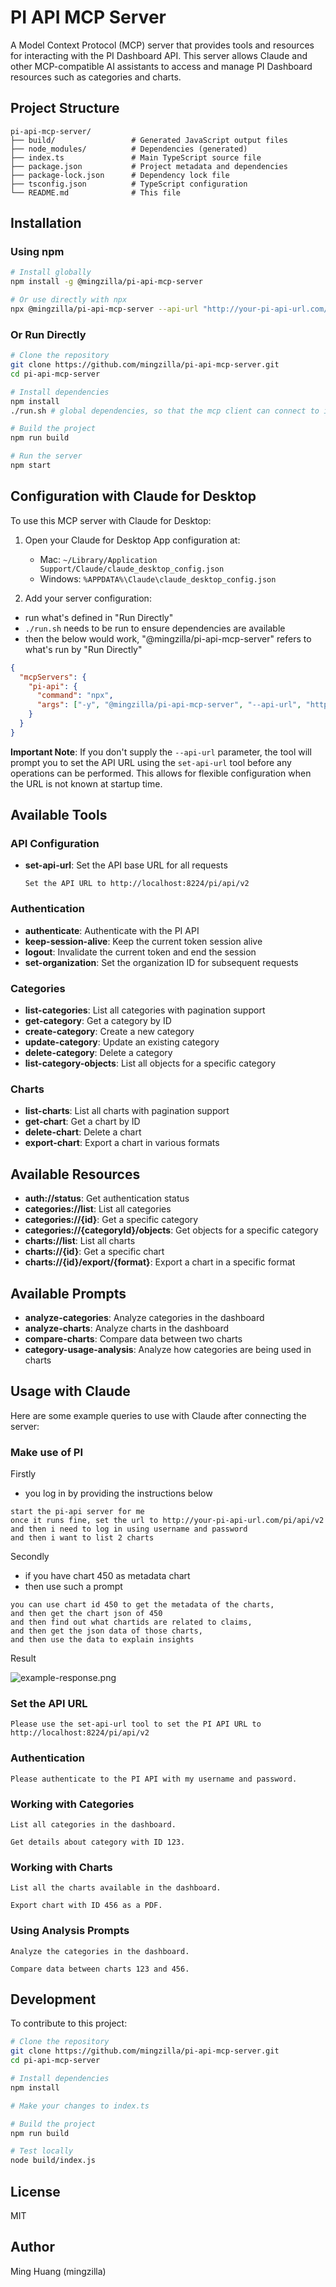 # PI API MCP Server

A Model Context Protocol (MCP) server that provides tools and resources for interacting with the PI Dashboard API. This server allows Claude and other MCP-compatible AI assistants to access and manage PI Dashboard resources such as categories and charts.

## Project Structure

```
pi-api-mcp-server/
├── build/                 # Generated JavaScript output files
├── node_modules/          # Dependencies (generated)
├── index.ts               # Main TypeScript source file
├── package.json           # Project metadata and dependencies
├── package-lock.json      # Dependency lock file
├── tsconfig.json          # TypeScript configuration
└── README.md              # This file
```

## Installation

### Using npm

~~~bash
# Install globally
npm install -g @mingzilla/pi-api-mcp-server

# Or use directly with npx
npx @mingzilla/pi-api-mcp-server --api-url "http://your-pi-api-url.com/pi/api/v2"
~~~

### Or Run Directly

~~~bash
# Clone the repository
git clone https://github.com/mingzilla/pi-api-mcp-server.git
cd pi-api-mcp-server

# Install dependencies
npm install
./run.sh # global dependencies, so that the mcp client can connect to it with "@mingzilla/pi-api-mcp-server"

# Build the project
npm run build

# Run the server
npm start
~~~

## Configuration with Claude for Desktop

To use this MCP server with Claude for Desktop:

1. Open your Claude for Desktop App configuration at:
    - Mac: `~/Library/Application Support/Claude/claude_desktop_config.json`
    - Windows: `%APPDATA%\Claude\claude_desktop_config.json`

2. Add your server configuration:
- run what's defined in "Run Directly"
- `./run.sh` needs to be run to ensure dependencies are available
- then the below would work, "@mingzilla/pi-api-mcp-server" refers to what's run by "Run Directly"

~~~json
{
  "mcpServers": {
    "pi-api": {
      "command": "npx",
      "args": ["-y", "@mingzilla/pi-api-mcp-server", "--api-url", "http://your-pi-api-url.com/pi/api/v2"]
    }
  }
}
~~~

**Important Note**: If you don't supply the `--api-url` parameter, the tool will prompt you to set the API URL using the `set-api-url` tool before any operations can be performed. This allows for flexible configuration when the URL is not known at startup time.

## Available Tools

### API Configuration

- **set-api-url**: Set the API base URL for all requests
  ```
  Set the API URL to http://localhost:8224/pi/api/v2
  ```

### Authentication

- **authenticate**: Authenticate with the PI API
- **keep-session-alive**: Keep the current token session alive
- **logout**: Invalidate the current token and end the session
- **set-organization**: Set the organization ID for subsequent requests

### Categories

- **list-categories**: List all categories with pagination support
- **get-category**: Get a category by ID
- **create-category**: Create a new category
- **update-category**: Update an existing category
- **delete-category**: Delete a category
- **list-category-objects**: List all objects for a specific category

### Charts

- **list-charts**: List all charts with pagination support
- **get-chart**: Get a chart by ID
- **delete-chart**: Delete a chart
- **export-chart**: Export a chart in various formats

## Available Resources

- **auth://status**: Get authentication status
- **categories://list**: List all categories
- **categories://{id}**: Get a specific category
- **categories://{categoryId}/objects**: Get objects for a specific category
- **charts://list**: List all charts
- **charts://{id}**: Get a specific chart
- **charts://{id}/export/{format}**: Export a chart in a specific format

## Available Prompts

- **analyze-categories**: Analyze categories in the dashboard
- **analyze-charts**: Analyze charts in the dashboard
- **compare-charts**: Compare data between two charts
- **category-usage-analysis**: Analyze how categories are being used in charts

## Usage with Claude

Here are some example queries to use with Claude after connecting the server:


### Make use of PI

Firstly
- you log in by providing the instructions below

```
start the pi-api server for me
once it runs fine, set the url to http://your-pi-api-url.com/pi/api/v2
and then i need to log in using username and password
and then i want to list 2 charts
```

Secondly
- if you have chart 450 as metadata chart
- then use such a prompt

```
you can use chart id 450 to get the metadata of the charts, 
and then get the chart json of 450
and then find out what chartids are related to claims, 
and then get the json data of those charts, 
and then use the data to explain insights
```

Result

![example-response.png](example-response.png)


### Set the API URL
```
Please use the set-api-url tool to set the PI API URL to http://localhost:8224/pi/api/v2
```

### Authentication
```
Please authenticate to the PI API with my username and password.
```

### Working with Categories
```
List all categories in the dashboard.
```

```
Get details about category with ID 123.
```

### Working with Charts
```
List all the charts available in the dashboard.
```

```
Export chart with ID 456 as a PDF.
```

### Using Analysis Prompts
```
Analyze the categories in the dashboard.
```

```
Compare data between charts 123 and 456.
```

## Development

To contribute to this project:

~~~bash
# Clone the repository
git clone https://github.com/mingzilla/pi-api-mcp-server.git
cd pi-api-mcp-server

# Install dependencies
npm install

# Make your changes to index.ts

# Build the project
npm run build

# Test locally
node build/index.js
~~~

## License

MIT

## Author

Ming Huang (mingzilla)
